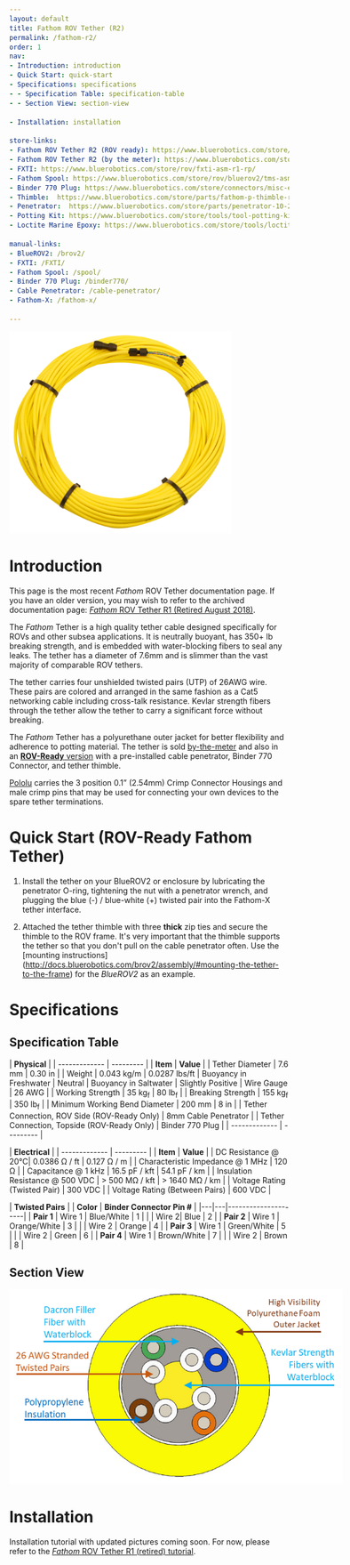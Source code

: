 ```yaml
---
layout: default
title: Fathom ROV Tether (R2)
permalink: /fathom-r2/
order: 1
nav:
- Introduction: introduction
- Quick Start: quick-start
- Specifications: specifications
- - Specification Table: specification-table
- - Section View: section-view

- Installation: installation

store-links:
- Fathom ROV Tether R2 (ROV ready): https://www.bluerobotics.com/store/cables/fathom-tether-nb-4p-26awg-r2/
- Fathom ROV Tether R2 (by the meter): https://www.bluerobotics.com/store/cables/cab-nbpuf-4utp-26awg/
- FXTI: https://www.bluerobotics.com/store/rov/fxti-asm-r1-rp/
- Fathom Spool: https://www.bluerobotics.com/store/rov/bluerov2/tms-asm-spool-r1-rp/
- Binder 770 Plug: https://www.bluerobotics.com/store/connectors/misc-elec-binder-770-plug-r1/
- Thimble:  https://www.bluerobotics.com/store/parts/fathom-p-thimble-r1/
- Penetrator:  https://www.bluerobotics.com/store/parts/penetrator-10-25-a-8mm-r2/
- Potting Kit: https://www.bluerobotics.com/store/tools/tool-potting-kit-r1/
- Loctite Marine Epoxy: https://www.bluerobotics.com/store/tools/loctite-marine-epoxy/

manual-links:
- BlueROV2: /brov2/
- FXTI: /FXTI/
- Fathom Spool: /spool/
- Binder 770 Plug: /binder770/
- Cable Penetrator: /cable-penetrator/
- Fathom-X: /fathom-x/

---
```


<img src="/fathom/cad/fathom-r2-banner.png" class="img-responsive img-center" style="max-width:400px"  />
	
# Introduction

<i class="fa fa-lightbulb-o fa-fw fa-2x blue"></i>
This page is the most recent _Fathom_ ROV Tether documentation page. If you have an older version, you may wish to refer to the archived documentation page: [_Fathom_ ROV Tether R1 (Retired August 2018)](http://docs.bluerobotics.com/fathom/).

The _Fathom_ Tether is a high quality tether cable designed specifically for ROVs and other subsea applications. 
It is neutrally buoyant, has 350+ lb breaking strength, and is embedded with water-blocking fibers to seal any leaks. The tether has a diameter of 7.6mm and is slimmer than the vast majority of comparable ROV tethers.

The tether carries four unshielded twisted pairs (UTP) of 26AWG wire. These pairs are colored and arranged in the same fashion as a Cat5 networking cable including cross-talk resistance. Kevlar strength fibers through the tether allow the tether to carry a significant force without breaking.

The _Fathom_ Tether has a polyurethane outer jacket for better flexibility and adherence to potting material. The tether is sold [by-the-meter](https://www.bluerobotics.com/store/cables/cab-nbpuf-4utp-26awg/) and also in an [**ROV-Ready** version](https://www.bluerobotics.com/store/cables/fathom-tether-nb-4p-26awg-r2/) with a pre-installed cable penetrator, Binder 770 Connector, and tether thimble. 

[Pololu](https://www.pololu.com/category/70/crimp-connector-housings) carries the 3 position 0.1” (2.54mm) Crimp Connector Housings and male crimp pins that may be used for connecting your own devices to the spare tether terminations.
 
# Quick Start (ROV-Ready Fathom Tether)

1. Install the tether on your BlueROV2 or enclosure by lubricating the penetrator O-ring, tightening the nut with a penetrator wrench, and plugging the blue (-) / blue-white (+) twisted pair into the Fathom-X tether interface.

2. Attached the tether thimble with three **thick** zip ties and secure the thimble to the ROV frame. It's very important that the thimble supports the tether so that you don't pull on the cable penetrator often. Use the [mounting instructions] (http://docs.bluerobotics.com/brov2/assembly/#mounting-the-tether-to-the-frame) for the _BlueROV2_ as an example.
 
# Specifications

## Specification Table

|      **Physical**       |
| ------------- | --------- |
| **Item** | **Value** |
| Tether Diameter | 7.6 mm | 0.30 in |
| Weight | 0.043 kg/m | 0.0287 lbs/ft
| Buoyancy in Freshwater | Neutral 
| Buoyancy in Saltwater | Slightly Positive
| Wire Gauge | 26 AWG |
| Working Strength | 35 kg<sub>f</sub> | 80 lb<sub>f</sub> |
| Breaking Strength | 155 kg<sub>f</sub> | 350 lb<sub>f</sub> |
| Minimum Working Bend Diameter | 200 mm | 8 in |
| Tether Connection, ROV Side (ROV-Ready Only) | 8mm Cable Penetrator |
| Tether Connection, Topside (ROV-Ready Only) | Binder 770 Plug |
| ------------- | --------- |

|      **Electrical**       |
| ------------- | --------- |
| **Item** | **Value** |
| DC Resistance @ 20&deg;C| 0.0386 &Omega; / ft | 0.127 &Omega; / m |
| Characteristic Impedance @ 1 MHz | 120 &Omega; | 
| Capacitance @ 1 kHz      | 16.5 pF / kft | 54.1 pF / km |
| Insulation Resistance @ 500 VDC | > 500 M&Omega; / kft | > 1640 M&Omega; / km |
| Voltage Rating (Twisted Pair) | 300 VDC |
| Voltage Rating (Between Pairs)  | 600 VDC |

|      **Twisted Pairs**    | | **Color** | **Binder Connector Pin #** |
|---|---|---------------------|
| **Pair 1** | Wire 1 | Blue/White | 1 |
|         | Wire 2| Blue | 2 |
| **Pair 2** | Wire 1 | Orange/White | 3 |
|        | Wire 2 | Orange | 4 |
| **Pair 3** | Wire 1 | Green/White | 5 |
|        | Wire 2 | Green | 6 |
| **Pair 4** | Wire 1 | Brown/White | 7 |
|        | Wire 2 | Brown | 8 |

## Section View

<img src="/fathom/cad/CAB-NBPUF-4UTP-26AWG-R2-PUBLIC.PNG" class="img-responsive img-center" style="max-width:600px"  />

# Installation

Installation tutorial with updated pictures coming soon. For now, please refer to the [_Fathom_ ROV Tether R1 (retired) tutorial](http://docs.bluerobotics.com/fathom/#installation).


